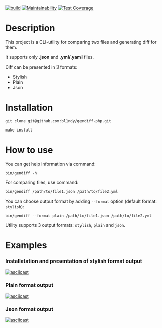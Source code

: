 [![build](https://github.com/bl1ndy/php-project-lvl2/workflows/Project%20CI/badge.svg)](https://github.com/bl1ndy/php-project-lvl2/actions?query=workflow%3AProject%20CI) [![Maintainability](https://api.codeclimate.com/v1/badges/907a6b583b67985d4369/maintainability)](https://codeclimate.com/github/bl1ndy/php-project-lvl2/maintainability) [![Test Coverage](https://api.codeclimate.com/v1/badges/907a6b583b67985d4369/test_coverage)](https://codeclimate.com/github/bl1ndy/php-project-lvl2/test_coverage)

# Description
This project is a CLI-utility for comparing two files and generating diff for them.

It supports only **.json** and **.yml/.yaml** files.

Diff can be presented in 3 formats:
- Stylish
- Plain
- Json
# Installation
```
git clone git@github.com:bl1ndy/gendiff-php.git
```
```
make install
```
# How to use
You can get help information via command:
```
bin/gendiff -h
```
For comparing files, use command:
```
bin/gendiff /path/to/file1.json /path/to/file2.yml
```
You can choose output format by adding `--format` option (default format: `stylish`):
```
bin/gendiff --format plain /path/to/file1.json /path/to/file2.yml
```
Utility supports 3 output formats: `stylish`, `plain` and `json`.
# Examples
### Installatation and presentation of stylish format output
[![asciicast](https://asciinema.org/a/Ovl0BJMfYNrMUk8WHvZ3stUKk.svg)](https://asciinema.org/a/Ovl0BJMfYNrMUk8WHvZ3stUKk)

### Plain format output
[![asciicast](https://asciinema.org/a/sI2h1xuNift31Lg241mQXF7wW.svg)](https://asciinema.org/a/sI2h1xuNift31Lg241mQXF7wW)

### Json format output
[![asciicast](https://asciinema.org/a/U4a4TDjY6vLvUuPHaOlkN4upC.svg)](https://asciinema.org/a/U4a4TDjY6vLvUuPHaOlkN4upC)

